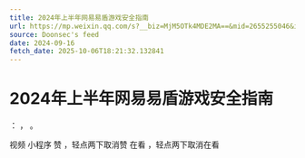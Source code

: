 ```yaml
---
title: 2024年上半年网易易盾游戏安全指南
url: https://mp.weixin.qq.com/s?__biz=MjM5OTk4MDE2MA==&mid=2655255046&idx=6&sn=cb839cac4a650148918a51b02c8f1e16
source: Doonsec's feed
date: 2024-09-16
fetch_date: 2025-10-06T18:21:32.132841
---
```


# 2024年上半年网易易盾游戏安全指南

：
，
。

视频
小程序
赞
，轻点两下取消赞
在看
，轻点两下取消在看